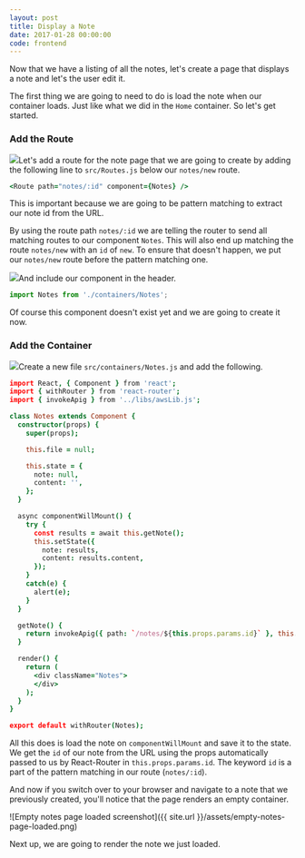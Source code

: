 ```yaml
---
layout: post
title: Display a Note
date: 2017-01-28 00:00:00
code: frontend
---
```


Now that we have a listing of all the notes, let's create a page that displays a note and let's the user edit it.

The first thing we are going to need to do is load the note when our container loads. Just like what we did in the `Home` container. So let's get started.

### Add the Route

<img class="code-marker" src="{{ site.url }}/assets/s.png" />Let's add a route for the note page that we are going to create by adding the following line to `src/Routes.js` below our `notes/new` route.

``` coffee
<Route path="notes/:id" component={Notes} />
```

This is important because we are going to be pattern matching to extract our note id from the URL.

By using the route path `notes/:id` we are telling the router to send all matching routes to our component `Notes`. This will also end up matching the route `notes/new` with an `id` of `new`. To ensure that doesn't happen, we put our `notes/new` route before the pattern matching one.

<img class="code-marker" src="{{ site.url }}/assets/s.png" />And include our component in the header.

``` javascript
import Notes from './containers/Notes';
```

Of course this component doesn't exist yet and we are going to create it now.

### Add the Container

<img class="code-marker" src="{{ site.url }}/assets/s.png" />Create a new file `src/containers/Notes.js` and add the following.

``` coffee
import React, { Component } from 'react';
import { withRouter } from 'react-router';
import { invokeApig } from '../libs/awsLib.js';

class Notes extends Component {
  constructor(props) {
    super(props);

    this.file = null;

    this.state = {
      note: null,
      content: '',
    };
  }

  async componentWillMount() {
    try {
      const results = await this.getNote();
      this.setState({
        note: results,
        content: results.content,
      });
    }
    catch(e) {
      alert(e);
    }
  }

  getNote() {
    return invokeApig({ path: `/notes/${this.props.params.id}` }, this.props.userToken);
  }

  render() {
    return (
      <div className="Notes">
      </div>
    );
  }
}

export default withRouter(Notes);
```

All this does is load the note on `componentWillMount` and save it to the state. We get the `id` of our note from the URL using the props automatically passed to us by React-Router in `this.props.params.id`. The keyword `id` is a part of the pattern matching in our route (`notes/:id`).

And now if you switch over to your browser and navigate to a note that we previously created, you'll notice that the page renders an empty container.

![Empty notes page loaded screenshot]({{ site.url }}/assets/empty-notes-page-loaded.png)

Next up, we are going to render the note we just loaded.
